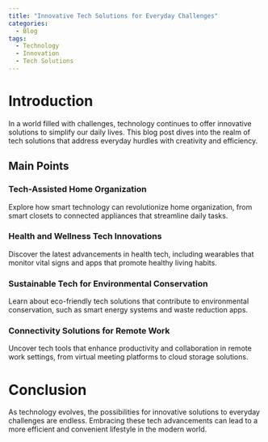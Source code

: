 ```yaml
---
title: "Innovative Tech Solutions for Everyday Challenges"
categories:
  - Blog
tags:
  - Technology
  - Innovation
  - Tech Solutions
---
```


# Introduction
In a world filled with challenges, technology continues to offer innovative solutions to simplify our daily lives. This blog post dives into the realm of tech solutions that address everyday hurdles with creativity and efficiency.

## Main Points
### Tech-Assisted Home Organization
Explore how smart technology can revolutionize home organization, from smart closets to connected appliances that streamline daily tasks.

### Health and Wellness Tech Innovations
Discover the latest advancements in health tech, including wearables that monitor vital signs and apps that promote healthy living habits.

### Sustainable Tech for Environmental Conservation
Learn about eco-friendly tech solutions that contribute to environmental conservation, such as smart energy systems and waste reduction apps.

### Connectivity Solutions for Remote Work
Uncover tech tools that enhance productivity and collaboration in remote work settings, from virtual meeting platforms to cloud storage solutions.

# Conclusion
As technology evolves, the possibilities for innovative solutions to everyday challenges are endless. Embracing these tech advancements can lead to a more efficient and convenient lifestyle in the modern world.